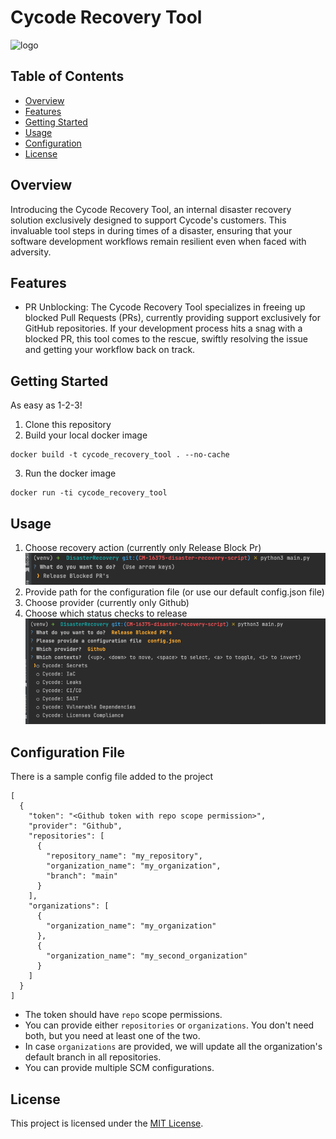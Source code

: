 # Cycode Recovery Tool

![logo](https://e5s6t7j5.rocketcdn.me/wp-content/uploads/2020/10/Cycode_logo.svg)

## Table of Contents

- [Overview](#overview)
- [Features](#features)
- [Getting Started](#getting-started)
- [Usage](#usage)
- [Configuration](#configuration-file)
- [License](#license)

## Overview

Introducing the Cycode Recovery Tool, an internal disaster recovery solution exclusively designed to support Cycode's
customers. This invaluable tool steps in during times of a disaster, ensuring that your software development workflows
remain resilient even when faced with adversity.

## Features

* PR Unblocking: The Cycode Recovery Tool specializes in freeing up blocked Pull Requests (PRs), currently providing
  support exclusively for GitHub repositories. If your development process hits a snag with a blocked PR, this tool
  comes to the rescue, swiftly resolving the issue and getting your workflow back on track.

## Getting Started

As easy as 1-2-3!
1. Clone this repository
2. Build your local docker image
```
docker build -t cycode_recovery_tool . --no-cache
```
3. Run the docker image
```
docker run -ti cycode_recovery_tool
```

## Usage

1. Choose recovery action (currently only Release Block Pr) ![recovery action](./docs/recovery_action.png)
2. Provide path for the configuration file (or use our default config.json file)
3. Choose provider (currently only Github)
4. Choose which status checks to release ![status_checks_release](./docs/status_checks_release.png)

## Configuration File

There is a sample config file added to the project

```
[
  {
    "token": "<Github token with repo scope permission>",
    "provider": "Github",
    "repositories": [
      {
        "repository_name": "my_repository",
        "organization_name": "my_organization",
        "branch": "main"
      }
    ],
    "organizations": [
      {
        "organization_name": "my_organization"
      },
      {
        "organization_name": "my_second_organization"
      }
    ]
  }
]
```

* The token should have `repo` scope permissions.
* You can provide either `repositories` or `organizations`. You don't need both, but you need at least one of the two.
* In case `organizations` are provided, we will update all the organization's default branch in all repositories.
* You can provide multiple SCM configurations.

## License

This project is licensed under the [MIT License](LICENSE).
